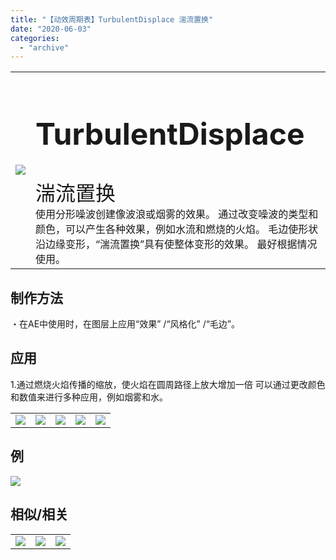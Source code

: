 ```yaml
---
title: "【动效周期表】TurbulentDisplace 湍流置换"
date: "2020-06-03"
categories: 
  - "archive"
---
```


<table style="border-collapse: collapse;"><tbody class="table1"><tr><td><img src="https://mir.yuelili.com/user/AE/mg/foxcodex/TurbulentDisplace.gif"></td><td><h2 style="font-size: 36pt;">TurbulentDisplace</h2><div></div><span style="font-size: 24pt;">湍流置换</span><div></div>使用分形噪波创建像波浪或烟雾的效果。 通过改变噪波的类型和颜色，可以产生各种效果，例如水流和燃烧的火焰。 毛边使形状沿边缘变形，“湍流置换”具有使整体变形的效果。 最好根据情况使用。</td></tr></tbody></table>

## 制作方法

・在AE中使用时，在图层上应用“效果” /“风格化” /“毛边”。

## 应用

1.通过燃烧火焰传播的缩放，使火焰在圆周路径上放大增加一倍 可以通过更改颜色和数值来进行多种应用，例如烟雾和水。

<table><tbody class="table1"><tr><td><a href="https://yuelili.com/archive/turbulentdisplace/"><img src="https://mir.yuelili.com/user/AE/mg/foxcodex/TurbulentDisplace.gif"></a></td><td><img class="plus" src="https://mir.yuelili.com/user/AE/mg/foxcodex/plus.png"></td><td><a href="https://yuelili.com/archive/scale/"><img src="https://mir.yuelili.com/user/AE/mg/foxcodex/Scale.gif"></a></td><td><img class="plus" src="https://mir.yuelili.com/user/AE/mg/foxcodex/tri.png"></td><td><img src="https://mir.yuelili.com/user/AE/mg/foxcodex/TurbulentDisplace-Ex001.gif"></td></tr></tbody></table>

## 例

![](https://mir.yuelili.com/user/AE/mg/foxcodex/TurbulentDisplace-Ex001.gif)

## 相似/相关

<table style="border-collapse: collapse;"><tbody class="table1"><tr><td><a href="https://yuelili.com/archive/fractalnoise/"><img src="https://mir.yuelili.com/user/AE/mg/foxcodex/FractalNoise3.gif"></a></td><td><a href="https://yuelili.com/archive/RoughEdge/"><img src="https://mir.yuelili.com/user/AE/mg/foxcodex/RoughEdge.gif"></a></td><td><a href="https://yuelili.com/archive/Median/"><img src="https://mir.yuelili.com/user/AE/mg/foxcodex/Median.gif"></a></td></tr></tbody></table>
